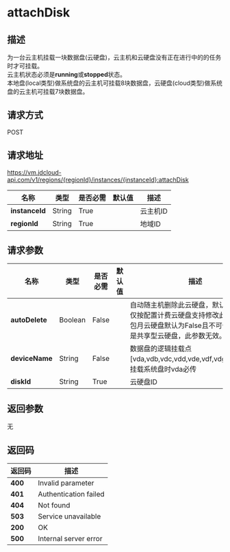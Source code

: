 # attachDisk


## 描述
为一台云主机挂载一块数据盘(云硬盘)，云主机和云硬盘没有正在进行中的的任务时才可挂载。<br>
云主机状态必须是<b>running</b>或<b>stopped</b>状态。<br>
本地盘(local类型)做系统盘的云主机可挂载8块数据盘，云硬盘(cloud类型)做系统盘的云主机可挂载7块数据盘。


## 请求方式
POST

## 请求地址
https://vm.jdcloud-api.com/v1/regions/{regionId}/instances/{instanceId}:attachDisk

|名称|类型|是否必需|默认值|描述|
|---|---|---|---|---|
|**instanceId**|String|True| |云主机ID|
|**regionId**|String|True| |地域ID|

## 请求参数
|名称|类型|是否必需|默认值|描述|
|---|---|---|---|---|
|**autoDelete**|Boolean|False| |自动随主机删除此云硬盘，默认为False。仅按配置计费云硬盘支持修改此参数，包年包月云硬盘默认为False且不可修改。如果是共享型云硬盘，此参数无效。|
|**deviceName**|String|False| |数据盘的逻辑挂载点[vda,vdb,vdc,vdd,vde,vdf,vdg,vdh,vdi]，挂载系统盘时vda必传|
|**diskId**|String|True| |云硬盘ID|


## 返回参数
无


## 返回码
|返回码|描述|
|---|---|
|**400**|Invalid parameter|
|**401**|Authentication failed|
|**404**|Not found|
|**503**|Service unavailable|
|**200**|OK|
|**500**|Internal server error|
